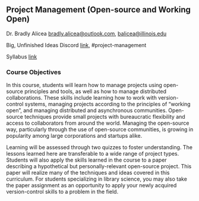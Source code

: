 ## Project Management (Open-source and Working Open)

Dr. Bradly Alicea
[bradly.alicea@outlook.com](mailto:bradly.alicea@outlook.com), [balicea@illinois.edu](mailto:balicea@illinois.edu)

Big, Unfinished Ideas Discord [link](https://discord.gg/ZvxwgXg), #project-management 

Syllabus [link](https://github.com/OREL-group/Project-Management/blob/main/Syllabus/project-management-syllabus-OREL.pdf)

### Course Objectives
In this course, students will learn how to manage projects using open-source principles and tools, as well as how to manage distributed collaborations. These skills include learning how to work with version-control systems, managing projects according to the principles of “working open”, and managing distributed and asynchronous communities. Open-source techniques provide small projects with bureaucratic flexibility and access to collaborators from around the world. Managing the open-source way, particularly through the use of open-source communities, is growing in popularity among large corporations and startups alike. 

Learning will be assessed through two quizzes to foster understanding. The lessons learned here are transferable to a wide range of project types. Students will also apply the skills learned in the course to a paper describing a hypothetical but personally-relevant open-source project. This paper will realize many of the techniques and ideas covered in this curriculum. For students specializing in library science, you may also take the paper assignment as an opportunity to apply your newly acquired version-control skills to a problem in the field.
